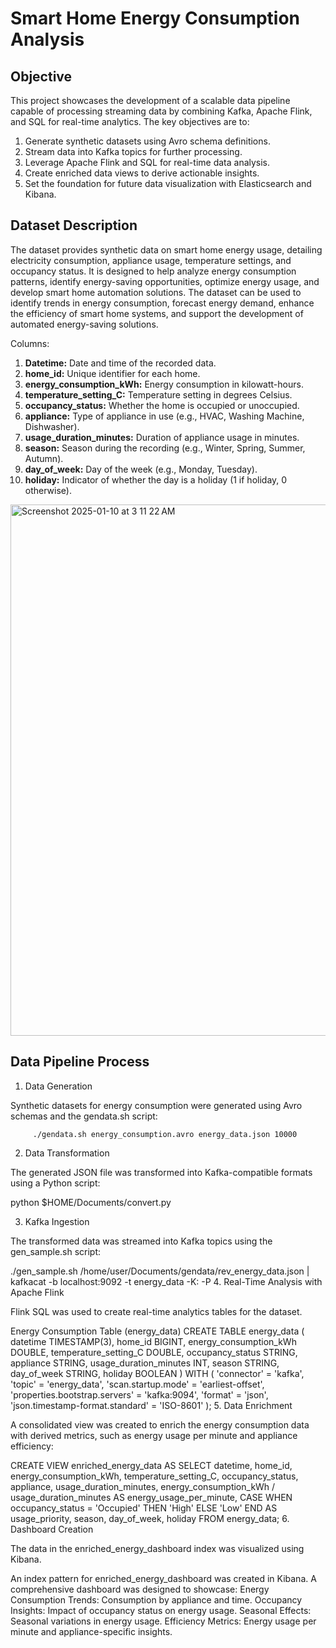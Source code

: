 # Smart Home Energy Consumption Analysis 

## Objective

This project showcases the development of a scalable data pipeline capable of processing streaming data by combining Kafka, Apache Flink, and SQL for real-time analytics. The key objectives are to:

1. Generate synthetic datasets using Avro schema definitions.
2. Stream data into Kafka topics for further processing.
3. Leverage Apache Flink and SQL for real-time data analysis.
4. Create enriched data views to derive actionable insights.
5. Set the foundation for future data visualization with Elasticsearch and Kibana.

## Dataset Description

The dataset provides synthetic data on smart home energy usage, detailing electricity consumption, appliance usage, temperature settings, and occupancy status. It is designed to help analyze energy consumption patterns, identify energy-saving opportunities, optimize energy usage, and develop smart home automation solutions. The dataset can be used to identify trends in energy consumption, forecast energy demand, enhance the efficiency of smart home systems, and support the development of automated energy-saving solutions.

Columns:

1. **Datetime:** Date and time of the recorded data.
2. **home_id:** Unique identifier for each home.
3. **energy_consumption_kWh:** Energy consumption in kilowatt-hours.
4. **temperature_setting_C:** Temperature setting in degrees Celsius.
5. **occupancy_status:** Whether the home is occupied or unoccupied.
6. **appliance:** Type of appliance in use (e.g., HVAC, Washing Machine, Dishwasher).
7. **usage_duration_minutes:** Duration of appliance usage in minutes.
8. **season:** Season during the recording (e.g., Winter, Spring, Summer, Autumn).
9. **day_of_week:** Day of the week (e.g., Monday, Tuesday).
10. **holiday:** Indicator of whether the day is a holiday (1 if holiday, 0 otherwise).
    

<img width="850" alt="Screenshot 2025-01-10 at 3 11 22 AM" src="https://github.com/user-attachments/assets/4d5d20b2-c324-4b32-b71d-d1fd8530cd74" />

## Data Pipeline Process

1. Data Generation

Synthetic datasets for energy consumption were generated using Avro schemas and the gendata.sh script:

         ./gendata.sh energy_consumption.avro energy_data.json 10000

2. Data Transformation

The generated JSON file was transformed into Kafka-compatible formats using a Python script:

python $HOME/Documents/convert.py

3. Kafka Ingestion

The transformed data was streamed into Kafka topics using the gen_sample.sh script:

./gen_sample.sh /home/user/Documents/gendata/rev_energy_data.json | kafkacat -b localhost:9092 -t energy_data -K: -P
4. Real-Time Analysis with Apache Flink

Flink SQL was used to create real-time analytics tables for the dataset.

Energy Consumption Table (energy_data)
CREATE TABLE energy_data (
    datetime TIMESTAMP(3),
    home_id BIGINT,
    energy_consumption_kWh DOUBLE,
    temperature_setting_C DOUBLE,
    occupancy_status STRING,
    appliance STRING,
    usage_duration_minutes INT,
    season STRING,
    day_of_week STRING,
    holiday BOOLEAN
) WITH (
    'connector' = 'kafka',
    'topic' = 'energy_data',
    'scan.startup.mode' = 'earliest-offset',
    'properties.bootstrap.servers' = 'kafka:9094',
    'format' = 'json',
    'json.timestamp-format.standard' = 'ISO-8601'
);
5. Data Enrichment

A consolidated view was created to enrich the energy consumption data with derived metrics, such as energy usage per minute and appliance efficiency:

CREATE VIEW enriched_energy_data AS
SELECT 
    datetime,
    home_id,
    energy_consumption_kWh,
    temperature_setting_C,
    occupancy_status,
    appliance,
    usage_duration_minutes,
    energy_consumption_kWh / usage_duration_minutes AS energy_usage_per_minute,
    CASE
        WHEN occupancy_status = 'Occupied' THEN 'High'
        ELSE 'Low'
    END AS usage_priority,
    season,
    day_of_week,
    holiday
FROM energy_data;
6. Dashboard Creation

The data in the enriched_energy_dashboard index was visualized using Kibana.

An index pattern for enriched_energy_dashboard was created in Kibana.
A comprehensive dashboard was designed to showcase:
Energy Consumption Trends: Consumption by appliance and time.
Occupancy Insights: Impact of occupancy status on energy usage.
Seasonal Effects: Seasonal variations in energy usage.
Efficiency Metrics: Energy usage per minute and appliance-specific insights.
